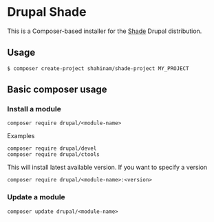 # Drupal Shade

This is a Composer-based installer for the [Shade](https://www.drupal.org/project/shade) Drupal distribution.

## Usage
```
$ composer create-project shahinam/shade-project MY_PROJECT
```

## Basic composer usage
### Install a module
```
composer require drupal/<module-name>
```
Examples
```
composer require drupal/devel
composer require drupal/ctools
```

This will install latest available version. If you want to specify a version
```
composer require drupal/<module-name>:<version>
```

### Update a module
```
composer update drupal/<module-name>
```
